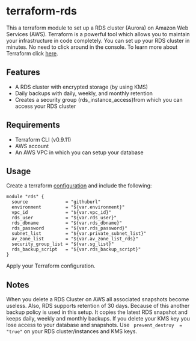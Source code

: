 # terraform-rds

This a terraform module to set up a RDS cluster (Aurora) on Amazon Web Services (AWS). Terraform is a powerful tool which allows you to 
maintain your infrastructure in code completely. You can set up your RDS cluster in minutes. 
No need to click around in the console. To learn more about Terraform click [here](https://www.terraform.io/intro/index.html).
 
## Features
- A RDS cluster with encrypted storage (by using KMS)
- Daily backups with daily, weekly, and monthly retention
- Creates a security group (rds_instance_access)from which you can access your RDS cluster

## Requirements
- Terraform CLI (v0.9.11)
- AWS account
- An AWS VPC in which you can setup your database

## Usage
Create a terraform [configuration](https://www.terraform.io/intro/getting-started/build.html#configuration) and include 
the following:

    module "rds" {
      source              = "githuburl"
      environment         = "${var.environment}"
      vpc_id              = "${var.vpc_id}"
      rds_user            = "${var.rds_user}"
      rds_dbname          = "${var.rds_dbname}"
      rds_password        = "${var.rds_password}"
      subnet_list         = "${var.private_subnet_list}"
      av_zone_list        = "${var.av_zone_list_rds}"
      security_group_list = "${var.sg_list}"
      rds_backup_script   = "${var.rds_backup_script}"
    }

Apply your Terraform configuration. 

## Notes

When you delete a RDS Cluster on AWS all associated snapshots become useless. Also, RDS supports retention of 30 days. 
Because of this another backup policy is used in this setup. It copies the latest RDS snapshot and keeps daily, weekly 
and monthly backups.
If you delete your KMS key you lose access to your database and snapshots. Use ` prevent_destroy  = "true"` on your RDS 
cluster/instances and KMS keys.

